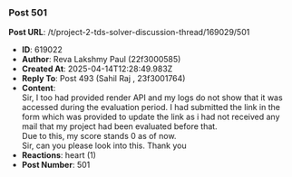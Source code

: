 ### Post 501
**Post URL**: /t/project-2-tds-solver-discussion-thread/169029/501
- **ID**: 619022
- **Author**: Reva Lakshmy Paul (22f3000585)
- **Created At**: 2025-04-14T12:28:49.983Z
- **Reply To**: Post 493 (Sahil Raj , 23f3001764)
- **Content**:  
  Sir, I too had provided render API and my logs do not show that it was accessed during the evaluation period. I had submitted the link in the form which was provided to update the link as i had not received any mail that my project had been evaluated before that.<br>
Due to this, my score stands 0 as of now.<br>
Sir, can you please look into this. Thank you
- **Reactions**: heart (1)
- **Post Number**: 501

